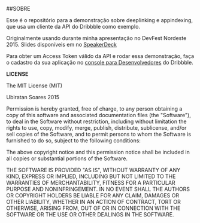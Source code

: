 ##SOBRE

Esse é o repositório para a demonstração sobre deeplinking e appindexing, que usa um cliente da API do  Dribbble como exemplo.

Originalmente usando durante minha apresentação no DevFest Nordeste 2015. Slides disponíveis em no [SpeakerDeck](https://speakerdeck.com/ubiratansoares/deeplinking-appindexing-e-alem)

Para obter um Access Token válido da API e rodar essa demonstração, faça o cadastro da sua aplicação no [console para Desenvolvedores](https://dribbble.com/account/applications/new) do Dribbble.

**LICENSE**

The MIT License (MIT)

Ubiratan Soares 2015

Permission is hereby granted, free of charge, to any person obtaining a copy of this software and associated documentation files (the "Software"), to deal in the Software without restriction, including without limitation the rights to use, copy, modify, merge, publish, distribute, sublicense, and/or sell copies of the Software, and to permit persons to whom the Software is furnished to do so, subject to the following conditions:

The above copyright notice and this permission notice shall be included in all copies or substantial portions of the Software.

THE SOFTWARE IS PROVIDED "AS IS", WITHOUT WARRANTY OF ANY KIND, EXPRESS OR IMPLIED, INCLUDING BUT NOT LIMITED TO THE WARRANTIES OF MERCHANTABILITY, FITNESS FOR A PARTICULAR PURPOSE AND NONINFRINGEMENT. IN NO EVENT SHALL THE AUTHORS OR COPYRIGHT HOLDERS BE LIABLE FOR ANY CLAIM, DAMAGES OR OTHER LIABILITY, WHETHER IN AN ACTION OF CONTRACT, TORT OR OTHERWISE, ARISING FROM, OUT OF OR IN CONNECTION WITH THE SOFTWARE OR THE USE OR OTHER DEALINGS IN THE SOFTWARE.
